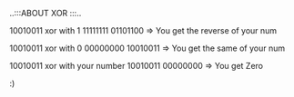 ..:::ABOUT XOR :::..

10010011
xor with 1
11111111
01101100 => You get the reverse of your num

10010011
xor with 0
00000000
10010011 => You get the same of your num

10010011
xor with your number
10010011
00000000 => You get Zero

:)

